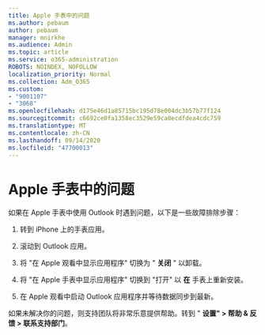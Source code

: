 ```yaml
---
title: Apple 手表中的问题
ms.author: pebaum
author: pebaum
manager: mnirkhe
ms.audience: Admin
ms.topic: article
ms.service: o365-administration
ROBOTS: NOINDEX, NOFOLLOW
localization_priority: Normal
ms.collection: Adm_O365
ms.custom:
- "9001107"
- "3068"
ms.openlocfilehash: d175e46d1a85715bc195d78e004dc3b57b77f124
ms.sourcegitcommit: c6692ce0fa1358ec3529e59ca0ecdfdea4cdc759
ms.translationtype: MT
ms.contentlocale: zh-CN
ms.lasthandoff: 09/14/2020
ms.locfileid: "47700013"
---
```

# <a name="trouble-with-the-apple-watch"></a>Apple 手表中的问题

如果在 Apple 手表中使用 Outlook 时遇到问题，以下是一些故障排除步骤： 

1. 转到 iPhone 上的手表应用。

2. 滚动到 Outlook 应用。

3. 将 "在 Apple 观看中显示应用程序" 切换为 " **关闭** " 以卸载。

4. 将 "在 Apple 手表中显示应用程序" 切换到 "打开" 以 **在** 手表上重新安装。

5. 在 Apple 观看中启动 Outlook 应用程序并等待数据同步到最新。 

如果未解决你的问题，则支持团队将非常乐意提供帮助。转到 " **设置" > 帮助 & 反馈 > 联系支持部门**。 
